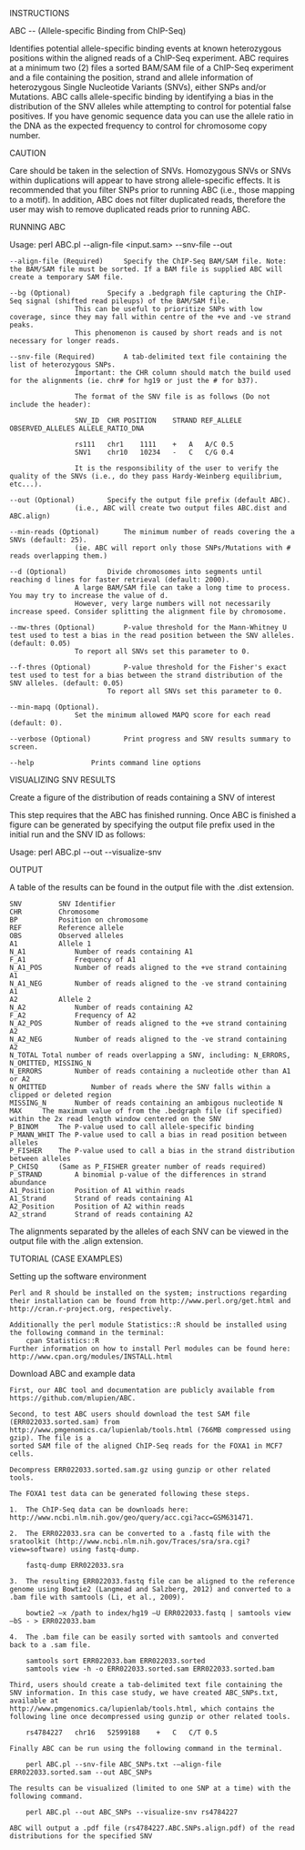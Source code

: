 INSTRUCTIONS

ABC -- (Allele-specific Binding from ChIP-Seq) 

Identifies potential allele-specific binding events at known heterozygous positions within the aligned reads of a ChIP-Seq experiment. ABC requires at a minimum two (2) files a sorted BAM/SAM file 
of a ChIP-Seq experiment and a file containing the position, strand and allele information of heterozygous Single Nucleotide Variants (SNVs), either SNPs and/or Mutations. ABC calls allele-specific 
binding by identifying a bias in the distribution of the SNV alleles while attempting to control for potential false positives. If you have genomic sequence data you can use the allele ratio in the
DNA as the expected frequency to control for chromosome copy number.

CAUTION

Care should be taken in the selection of SNVs. Homozygous SNVs or SNVs within duplications will appear to have strong allele-specific effects.  It is recommended that you filter SNPs prior to 
running ABC (i.e., those mapping to a motif). In addition, ABC does not filter duplicated reads, therefore the user may wish to remove duplicated reads prior to running ABC.

RUNNING ABC

Usage: perl ABC.pl --align-file <input.sam> --snv-file <snv filename> --out <output filename>

	--align-file (Required)		Specify the ChIP-Seq BAM/SAM file. Note: the BAM/SAM file must be sorted. If a BAM file is supplied ABC will create a temporary SAM file.

	--bg (Optional)			Specify a .bedgraph file capturing the ChIP-Seq signal (shifted read pileups) of the BAM/SAM file.
					This can be useful to prioritize SNPs with low coverage, since they may fall within centre of the +ve and -ve strand peaks. 
					This phenomenon is caused by short reads and is not necessary for longer reads.

	--snv-file (Required)		A tab-delimited text file containing the list of heterozygous SNPs. 
					Important: the CHR column should match the build used for the alignments (ie. chr# for hg19 or just the # for b37).

					The format of the SNV file is as follows (Do not include the header):

					SNV_ID	CHR	POSITION	STRAND REF_ALLELE	OBSERVED_ALLELES ALLELE_RATIO_DNA
           
					rs111	chr1	1111	+	A	A/C	0.5
					SNV1	chr10	10234	-	C	C/G	0.4

					It is the responsibility of the user to verify the quality of the SNVs (i.e., do they pass Hardy-Weinberg equilibrium, etc...).

	--out (Optional)		Specify the output file prefix (default ABC).
					(i.e., ABC will create two output files ABC.dist and ABC.align)

	--min-reads (Optional) 		The minimum number of reads covering the a SNVs (default: 25).
					(ie. ABC will report only those SNPs/Mutations with # reads overlapping them.)

	--d (Optional)			Divide chromosomes into segments until reaching d lines for faster retrieval (default: 2000). 
					A large BAM/SAM file can take a long time to process. You may try to increase the value of d. 
					However, very large numbers will not necessarily increase speed. Consider splitting the alignment file by chromosome.

	--mw-thres (Optional)		P-value threshold for the Mann-Whitney U test used to test a bias in the read position between the SNV alleles. (default: 0.05)
					To report all SNVs set this parameter to 0.

	--f-thres (Optional)		P-value threshold for the Fisher's exact test used to test for a bias between the strand distribution of the SNV alleles. (default: 0.05)
           	     			To report all SNVs set this parameter to 0.

	--min-mapq (Optional).
				 	Set the minimum allowed MAPQ score for each read (default: 0).
		
	--verbose (Optional)		Print progress and SNV results summary to screen.	

	--help				Prints command line options


VISUALIZING SNV RESULTS

Create a figure of the distribution of reads containing a SNV of interest

This step requires that the ABC has finished running. Once ABC is finished a figure can be generated by specifying the output file prefix used in the initial run and the SNV ID as follows:

Usage:	perl ABC.pl --out <output filename prefix> --visualize-snv <SNV ID>

OUTPUT

A table of the results can be found in the output file with the .dist extension.
		
	SNV			SNV Identifier
	CHR			Chromosome
	BP			Position on chromosome
	REF			Reference allele
	OBS			Observed alleles
	A1			Allele 1
	N_A1			Number of reads containing A1
	F_A1			Frequency of A1
	N_A1_POS		Number of reads aligned to the +ve strand containing A1
	N_A1_NEG		Number of reads aligned to the -ve strand containing A1
	A2			Allele 2 
	N_A2			Number of reads containing A2
	F_A2			Frequency of A2
	N_A2_POS		Number of reads aligned to the +ve strand containing A2
	N_A2_NEG		Number of reads aligned to the -ve strand containing A2
	N_TOTAL	Total number of reads overlapping a SNV, including: N_ERRORS, N_OMITTED, MISSING_N
	N_ERRORS		Number of reads containing a nucleotide other than A1 or A2
	N_OMITTED			Number of reads where the SNV falls within a clipped or deleted region
	MISSING_N		Number of reads containing an ambigous nucleotide N
	MAX		The maximum value of from the .bedgraph file (if specified) 	within the 2x read length window centered on the SNV
	P_BINOM		The P-value used to call allele-specific binding
	P_MANN_WHIT	The P-value used to call a bias in read position between alleles 
	P_FISHER	The P-value used to call a bias in the strand distribution between alleles
	P_CHISQ	 	(Same as P_FISHER greater number of reads required)
	P_STRAND		A binomial p-value of the differences in strand abundance 
	A1_Position		Position of A1 within reads
	A1_Strand		Strand of reads containing A1
	A2_Position		Position of A2 within reads 
	A2_strand		Strand of reads containing A2

The alignments separated by the alleles of each SNV can be viewed in the output file with the .align extension.

TUTORIAL (CASE EXAMPLES)

Setting up the software environment

	Perl and R should be installed on the system; instructions regarding their installation can be found from http://www.perl.org/get.html and http://cran.r-project.org, respectively.

	Additionally the perl module Statistics::R should be installed using the following command in the terminal:
		cpan Statistics::R
	Further information on how to install Perl modules can be found here: http://www.cpan.org/modules/INSTALL.html

Download ABC and example data

	First, our ABC tool and documentation are publicly available from https://github.com/mlupien/ABC.

	Second, to test ABC users should download the test SAM file (ERR022033.sorted.sam) from http://www.pmgenomics.ca/lupienlab/tools.html (766MB compressed using gzip). The file is a 
	sorted SAM file of the aligned ChIP-Seq reads for the FOXA1 in MCF7 cells.

	Decompress ERR022033.sorted.sam.gz using gunzip or other related tools. 

	The FOXA1 test data can be generated following these steps. 

	1.	The ChIP-Seq data can be downloads here: http://www.ncbi.nlm.nih.gov/geo/query/acc.cgi?acc=GSM631471.

	2.	The ERR022033.sra can be converted to a .fastq file with the sratoolkit (http://www.ncbi.nlm.nih.gov/Traces/sra/sra.cgi?view=software) using fastq-dump. 

		fastq-dump ERR022033.sra

	3.	The resulting ERR022033.fastq file can be aligned to the reference genome using Bowtie2 (Langmead and Salzberg, 2012) and converted to a .bam file with samtools (Li, et al., 2009).
	
		bowtie2 –x /path to index/hg19 –U ERR022033.fastq | samtools view –bS - > ERR022033.bam

	4.	The .bam file can be easily sorted with samtools and converted back to a .sam file.

		samtools sort ERR022033.bam ERR022033.sorted
		samtools view -h -o ERR022033.sorted.sam ERR022033.sorted.bam

	Third, users should create a tab-delimited text file containing the SNV information. In this case study, we have created ABC_SNPs.txt, available at
	http://www.pmgenomics.ca/lupienlab/tools.html, which contains the following line once decompressed using gunzip or other related tools.

		rs4784227	chr16	52599188	+	C	C/T	0.5

	Finally ABC can be run using the following command in the terminal.

		perl ABC.pl --snv-file ABC_SNPs.txt -–align-file ERR022033.sorted.sam --out ABC_SNPs 

	The results can be visualized (limited to one SNP at a time) with the following command.

		perl ABC.pl --out ABC_SNPs --visualize-snv rs4784227

	ABC will output a .pdf file (rs4784227.ABC.SNPs.align.pdf) of the read distributions for the specified SNV 
